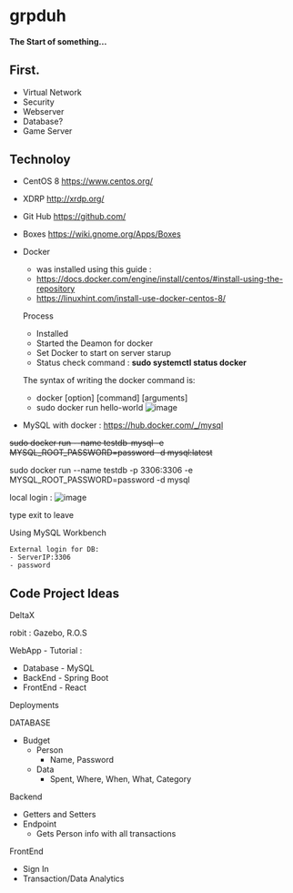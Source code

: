 # grpduh
#### The Start of something... 

## First.
- Virtual Network
- Security
- Webserver
- Database?
- Game Server

## Technoloy 
- CentOS 8 https://www.centos.org/
- XDRP http://xrdp.org/
- Git Hub https://github.com/
- Boxes https://wiki.gnome.org/Apps/Boxes
- Docker
    - was installed using this guide : 
    - https://docs.docker.com/engine/install/centos/#install-using-the-repository
    - https://linuxhint.com/install-use-docker-centos-8/

    Process
    - Installed
    - Started the Deamon for docker
    - Set Docker to start on server starup
    - Status check command : **sudo systemctl status docker**
    
    The syntax of writing the docker command is:
    - docker [option] [command] [arguments]
    - sudo docker run hello-world
![image](https://user-images.githubusercontent.com/31678437/139942677-cf2ac15a-dab3-488f-a895-031e893b710d.png)
    
    
- MySQL with docker : https://hub.docker.com/_/mysql

~~sudo docker run --name testdb-mysql -e MYSQL_ROOT_PASSWORD=password -d mysql:latest~~

sudo docker run --name testdb -p 3306:3306 -e MYSQL_ROOT_PASSWORD=password -d mysql

local login : 
![image](https://user-images.githubusercontent.com/31678437/139952674-9bcddcf5-231e-44e2-8828-cb422df2bdca.png)

type exit to leave
    
Using MySQL Workbench

    External login for DB:
    - ServerIP:3306
    - password


## Code Project Ideas
DeltaX

robit : Gazebo, R.O.S

WebApp - Tutorial : 

- Database - MySQL
- BackEnd - Spring Boot
- FrontEnd - React

Deployments

DATABASE 
- Budget 
    - Person
        - Name, Password
    - Data
        - Spent, Where, When, What, Category

Backend
- Getters and Setters
- Endpoint
    - Gets Person info with all transactions

FrontEnd
- Sign In 
- Transaction/Data Analytics
